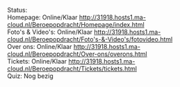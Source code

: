 Status: <br />
Homepage: Online/Klaar http://31918.hosts1.ma-cloud.nl/Beroepopdracht/Homepage/index.html <br />
Foto's & Video's: Online/Klaar http://31918.hosts1.ma-cloud.nl/Beroepopdracht/Foto's-&-Video's/fotovideo.html<br />
Over ons: Online/Klaar http://31918.hosts1.ma-cloud.nl/Beroepopdracht/Over-ons/overons.html<br />
Tickets: Online/Klaar http://31918.hosts1.ma-cloud.nl/Beroepopdracht/Tickets/tickets.html <br/>
Quiz: Nog bezig<br/>